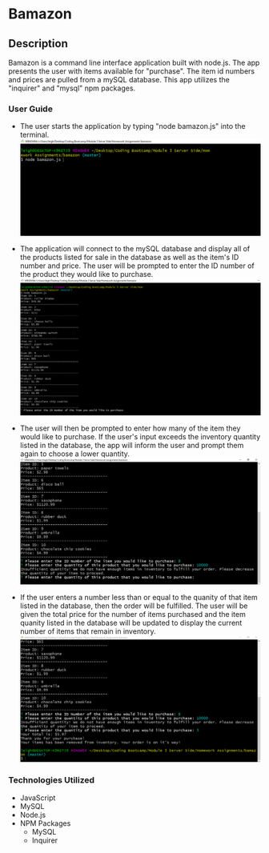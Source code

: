 # Bamazon

## Description 

Bamazon is a command line interface application built with node.js.  The app presents the user with items available for "purchase". The item id numbers and prices are pulled from a mySQL database. This app utilizes the "inquirer" and "mysql" npm packages.

### User Guide

* The user starts the application by typing "node bamazon.js" into the terminal.
![Starting Bamazon](./screenshots/1.png)

* The application will connect to the mySQL database and display all of the products listed for sale in the database as well as the item's ID number and price. The user will be prompted to enter the ID number of the product they would like to purchase.
![Display Items for Sale](./screenshots/2.png)

* The user will then be prompted to enter how many of the item they would like to purchase. If the user's input exceeds the inventory quantity listed in the database, the app will inform the user and prompt them again to choose a lower quantity.
![Not Enough Inventory to Fulfill Order](./screenshots/3.png)

* If the user enters a number less than or equal to the quanity of that item listed in the database, then the order will be fulfilled. The user will be given the total price for the number of items purchased and the item quanity listed in the database will be updated to display the current number of items that remain in inventory.
![Successful Purchase](./screenshots/4.png)


### Technologies Utilized

* JavaScript
* MySQL
* Node.js
* NPM Packages
  * MySQL
  * Inquirer
